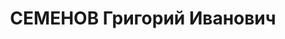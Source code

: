 ---
title: СЕМЕНОВ Григорий Иванович
description: '1891 г.р., русский, член ВКП(б) с 1921, бригадный комиссар, сотрудник
  Развед. Управления РККА, в 11. 1936 - 01. 1937 на работе в Испании.

  Арестован 11.02.1937.

  ВКВС - 08.10.1937, ВМН. Расстрелян 08.10.1937, Москва'
---